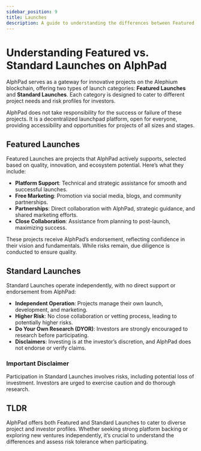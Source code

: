 ```yaml
---
sidebar_position: 9
title: Launches
description: A guide to understanding the differences between Featured and Standard token launches on AlphPad.
---
```


# Understanding Featured vs. Standard Launches on AlphPad

AlphPad serves as a gateway for innovative projects on the Alephium blockchain, offering two types of launch categories: **Featured Launches** and **Standard Launches**. Each category is designed to cater to different project needs and risk profiles for investors.

AlphPad does not take responsibility for the success or failure of these projects. It is a decentralized launchpad platform, open for everyone, providing accessibility and opportunities for projects of all sizes and stages.

## Featured Launches
Featured Launches are projects that AlphPad actively supports, selected based on quality, innovation, and ecosystem potential. Here’s what they include:
- **Platform Support**: Technical and strategic assistance for smooth and successful launches.
- **Free Marketing**: Promotion via social media, blogs, and community partnerships.
- **Partnerships**: Direct collaboration with AlphPad, strategic guidance, and shared marketing efforts.
- **Close Collaboration**: Assistance from planning to post-launch, maximizing success.

These projects receive AlphPad’s endorsement, reflecting confidence in their vision and fundamentals. While risks remain, due diligence is conducted to ensure quality.

## Standard Launches
Standard Launches operate independently, with no direct support or endorsement from AlphPad:
- **Independent Operation**: Projects manage their own launch, development, and marketing.
- **Higher Risk**: No close collaboration or vetting process, leading to potentially higher risks.
- **Do Your Own Research (DYOR)**: Investors are strongly encouraged to research before participating.
- **Disclaimers**: Investing is at the investor’s discretion, and AlphPad does not endorse or verify claims.

### Important Disclaimer
Participation in Standard Launches involves risks, including potential loss of investment. Investors are urged to exercise caution and do thorough research.

## TLDR
AlphPad offers both Featured and Standard Launches to cater to diverse project and investor profiles. Whether seeking strong platform backing or exploring new ventures independently, it’s crucial to understand the differences and assess risk tolerance when participating.
